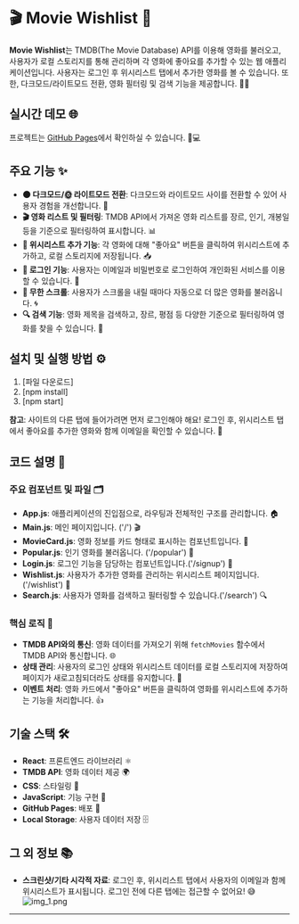 # 🎬 Movie Wishlist 🎥

**Movie Wishlist**는 TMDB(The Movie Database) API를 이용해 영화를 불러오고, 사용자가 로컬 스토리지를 통해 관리하며 각 영화에 좋아요를 추가할 수 있는 웹 애플리케이션입니다. 사용자는 로그인 후 위시리스트 탭에서 추가한 영화를 볼 수 있습니다. 또한, 다크모드/라이트모드 전환, 영화 필터링 및 검색 기능을 제공합니다. 🌙✨

## 실시간 데모 🌐
프로젝트는 [GitHub Pages](https://ryuha0o0.github.io/movie-wishlist2/)에서 확인하실 수 있습니다. 📱💻

## 주요 기능 ✨
- **🌑 다크모드/🌞 라이트모드 전환**: 다크모드와 라이트모드 사이를 전환할 수 있어 사용자 경험을 개선합니다. 👀
- **🎬 영화 리스트 및 필터링**: TMDB API에서 가져온 영화 리스트를 장르, 인기, 개봉일 등을 기준으로 필터링하여 표시합니다. 📊
- **💖 위시리스트 추가 기능**: 각 영화에 대해 "좋아요" 버튼을 클릭하여 위시리스트에 추가하고, 로컬 스토리지에 저장됩니다. 📥
- **🔐 로그인 기능**: 사용자는 이메일과 비밀번호로 로그인하여 개인화된 서비스를 이용할 수 있습니다. 👤
- **📜 무한 스크롤**: 사용자가 스크롤을 내릴 때마다 자동으로 더 많은 영화를 불러옵니다. 🌀
- **🔍 검색 기능**: 영화 제목을 검색하고, 장르, 평점 등 다양한 기준으로 필터링하여 영화를 찾을 수 있습니다. 🔎

## 설치 및 실행 방법 ⚙️

1. [파일 다운로드]
2. [npm install]
3. [npm start]

**참고**: 사이트의 다른 탭에 들어가려면 먼저 로그인해야 해요! 로그인 후, 위시리스트 탭에서 좋아요를 추가한 영화와 함께 이메일을 확인할 수 있습니다. 📧

## 코드 설명 📝
### 주요 컴포넌트 및 파일 🗂️
- **App.js**: 애플리케이션의 진입점으로, 라우팅과 전체적인 구조를 관리합니다. 🏠
- **Main.js**: 메인 페이지입니다. ('/') 🎬
- **MovieCard.js**: 영화 정보를 카드 형태로 표시하는 컴포넌트입니다. 🎴
- **Popular.js**: 인기 영화를 불러옵니다. ('/popular') 🌟
- **Login.js**: 로그인 기능을 담당하는 컴포넌트입니다.('/signup') 🔑
- **Wishlist.js**: 사용자가 추가한 영화를 관리하는 위시리스트 페이지입니다.('/wishlist') 💖
- **Search.js**: 사용자가 영화를 검색하고 필터링할 수 있습니다.('/search') 🔍

### 핵심 로직 🔑
- **TMDB API와의 통신**: 영화 데이터를 가져오기 위해 `fetchMovies` 함수에서 TMDB API와 통신합니다. 🌐
- **상태 관리**: 사용자의 로그인 상태와 위시리스트 데이터를 로컬 스토리지에 저장하여 페이지가 새로고침되더라도 상태를 유지합니다. 🔄
- **이벤트 처리**: 영화 카드에서 "좋아요" 버튼을 클릭하여 영화를 위시리스트에 추가하는 기능을 처리합니다. 👍

## 기술 스택 🛠️
- **React**: 프론트엔드 라이브러리 ⚛️
- **TMDB API**: 영화 데이터 제공 🌍
- **CSS**: 스타일링 🎨
- **JavaScript**: 기능 구현 🔧
- **GitHub Pages**: 배포 📡
- **Local Storage**: 사용자 데이터 저장 🗄️

## 그 외 정보 📚
- **스크린샷/기타 시각적 자료**: 로그인 후, 위시리스트 탭에서 사용자의 이메일과 함께 위시리스트가 표시됩니다. 로그인 전에 다른 탭에는 접근할 수 없어요! 😅
![img_1.png](img_1.png)
---